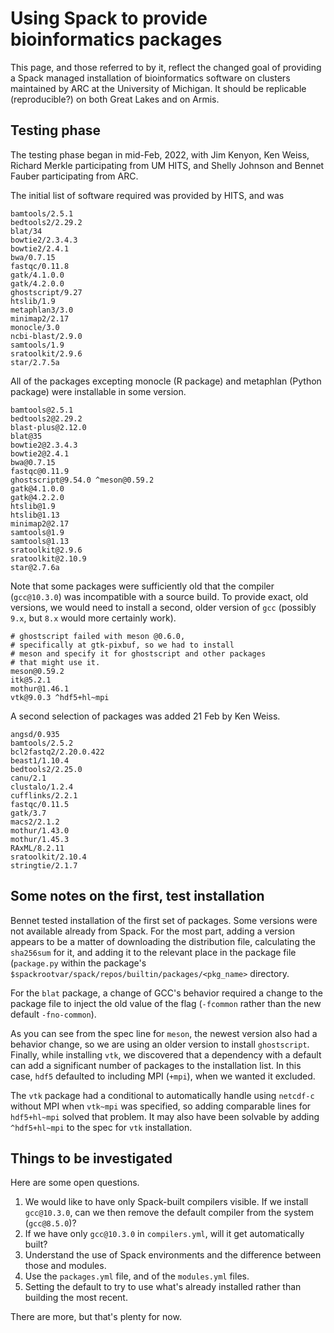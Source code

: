 # Using Spack to provide bioinformatics packages

This page, and those referred to by it, reflect the changed goal of
providing a Spack managed installation of bioinformatics software on
clusters maintained by ARC at the University of Michigan.  It should
be replicable (reproducible?) on both Great Lakes and on Armis.

## Testing phase

The testing phase began in mid-Feb, 2022, with Jim Kenyon,
Ken Weiss, Richard Merkle participating from UM HITS, and
Shelly Johnson and Bennet Fauber participating from ARC.

The initial list of software required was provided by
HITS, and was

```
bamtools/2.5.1
bedtools2/2.29.2
blat/34
bowtie2/2.3.4.3
bowtie2/2.4.1
bwa/0.7.15
fastqc/0.11.8
gatk/4.1.0.0
gatk/4.2.0.0
ghostscript/9.27
htslib/1.9
metaphlan3/3.0
minimap2/2.17
monocle/3.0
ncbi-blast/2.9.0
samtools/1.9
sratoolkit/2.9.6
star/2.7.5a
```

All of the packages excepting monocle (R package) and metaphlan
(Python package) were installable in some version.

```
bamtools@2.5.1
bedtools2@2.29.2
blast-plus@2.12.0
blat@35
bowtie2@2.3.4.3
bowtie2@2.4.1
bwa@0.7.15
fastqc@0.11.9
ghostscript@9.54.0 ^meson@0.59.2
gatk@4.1.0.0
gatk@4.2.2.0
htslib@1.9
htslib@1.13
minimap2@2.17
samtools@1.9
samtools@1.13
sratoolkit@2.9.6
sratoolkit@2.10.9
star@2.7.6a
```

Note that some packages were sufficiently old that the compiler
(`gcc@10.3.0`) was incompatible with a source build.  To provide
exact, old versions, we would need to install a second, older
version of `gcc` (possibly `9.x`, but `8.x` would more certainly
work).


```
# ghostscript failed with meson @0.6.0,
# specifically at gtk-pixbuf, so we had to install
# meson and specify it for ghostscript and other packages
# that might use it.
meson@0.59.2
itk@5.2.1
mothur@1.46.1
vtk@9.0.3 ^hdf5+hl~mpi
```

A second selection of packages was added 21 Feb by Ken Weiss.

```
angsd/0.935
bamtools/2.5.2
bcl2fastq2/2.20.0.422
beast1/1.10.4
bedtools2/2.25.0
canu/2.1
clustalo/1.2.4
cufflinks/2.2.1
fastqc/0.11.5
gatk/3.7
macs2/2.1.2
mothur/1.43.0
mothur/1.45.3
RAxML/8.2.11
sratoolkit/2.10.4
stringtie/2.1.7
```

## Some notes on the first, test installation

Bennet tested installation of the first set of packages.  Some
versions were not available already from Spack.  For the most
part, adding a version appears to be a matter of downloading the
distribution file, calculating the `sha256sum` for it, and adding
it to the relevant place in the package file (`package.py` within
the package's `$spackrootvar/spack/repos/builtin/packages/<pkg_name>`
directory.

For the `blat` package, a change of GCC's behavior required a
change to the package file to inject the old value of the flag
(`-fcommon` rather than the new default `-fno-common`).

As you can see from the spec line for `meson`, the newest version also
had a behavior change, so we are using an older version to install
`ghostscript`.  Finally, while installing `vtk`, we discovered that
a dependency with a default can add a significant number of packages
to the installation list.  In this case, `hdf5` defaulted to
including MPI (`+mpi`), when we wanted it excluded.

The `vtk` package had a conditional to automatically handle using
`netcdf-c` without MPI when `vtk~mpi` was specified, so adding
comparable lines for `hdf5+hl~mpi` solved that problem.  It may
also have been solvable by adding `^hdf5+hl~mpi` to the spec
for `vtk` installation.

## Things to be investigated

Here are some open questions.

1. We would like to have only Spack-built compilers visible.
   If we install `gcc@10.3.0`, can we then remove the default
   compiler from the system (`gcc@8.5.0`)?
1. If we have only `gcc@10.3.0` in `compilers.yml`, will it get
   automatically built?
1. Understand the use of Spack environments and the difference
   between those and modules.
1. Use the `packages.yml` file, and of the `modules.yml` files.
1. Setting the default to try to use what's already installed
   rather than building the most recent.

There are more, but that's plenty for now.

